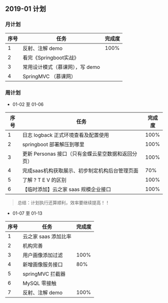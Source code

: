 ## 2019-01 计划

### 月计划

| 序号 | 任务                            | 完成度 |
| ---- | ------------------------------- | ------ |
| 1    | 反射、注解 demo                 | 100%   |
| 2    | 看完《Springboot实战》          |        |
| 3    | 常用设计模式（慕课网），写 demo |        |
| 4    | SpringMVC （慕课网）            |        |







### 周计划

- 01-02 至 01-06

| 序号 | 任务                                               | 完成度 |
| ---- | -------------------------------------------------- | ------ |
| 1    | 日志 logback 正式环境查看及配置使用                | 100%   |
| 2    | springboot 部署解压到哪里                          | 100%   |
| 3    | 更新 Personas 接口（只有金蝶云星空数据和返回分页） | 100%   |
| 4    | 完成saas机构获取展示、初步制定机构后台管理页面     | 70%    |
| 5    | 了解 ?  T   E   V 的区别                           | 100%   |
| 6    | 【临时添加】云之家 saas 规模企业接口               | 100%   |

> 总结：计划执行还算顺利，效率要继续提高！！

- 01-07 至 01-13 

| 序号 | 任务                 | 完成度 |
| ---- | -------------------- | ------ |
| 1    | 云之家 saas 添加比率 |        |
| 2    | 机构完善             |        |
| 3    | 用户画像添加过滤     | 100%   |
| 4    | 新增画像服务接口     | 80%    |
| 5    | springMVC 拦截器     |        |
| 6    | MySQL 零接触         |        |
| 7    | 反射、注解 demo      | 100%   |

